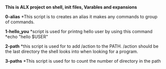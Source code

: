 **This is ALX project on shell, init files, Varables and expansions**

**0-alias**
*This script is to creates an alias it makes any commands to group of commands.

**1-hello_you**
*script is used for printng hello user by using this command *echo "hello $USER"

**2-path**
*this script is used for to add /action to the PATH. /action should be the last directory the shell looks into when looking for a program.

**3-paths**
*This script is used for to count the number of directory in the path
